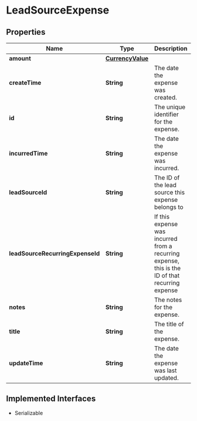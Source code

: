 

# LeadSourceExpense


## Properties

| Name | Type | Description | Notes |
|------------ | ------------- | ------------- | -------------|
|**amount** | [**CurrencyValue**](CurrencyValue.md) |  |  [optional] |
|**createTime** | **String** | The date the expense was created. |  [optional] |
|**id** | **String** | The unique identifier for the expense. |  [optional] |
|**incurredTime** | **String** | The date the expense was incurred. |  [optional] |
|**leadSourceId** | **String** | The ID of the lead source this expense belongs to |  [optional] |
|**leadSourceRecurringExpenseId** | **String** | If this expense was incurred from a recurring expense, this is the ID of that recurring expense |  [optional] |
|**notes** | **String** | The notes for the expense. |  [optional] |
|**title** | **String** | The title of the expense. |  [optional] |
|**updateTime** | **String** | The date the expense was last updated. |  [optional] |


## Implemented Interfaces

* Serializable

